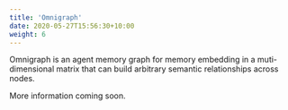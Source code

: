 ```yaml
---
title: 'Omnigraph'
date: 2020-05-27T15:56:30+10:00
weight: 6
---
```


Omnigraph is an agent memory graph for memory embedding in a muti-dimensional matrix that can build arbitrary semantic relationships across nodes. 

More information coming soon. 